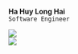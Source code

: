**Ha Huy Long Hai**<br/>
`Software Engineer`


<img src="https://github-readme-stats-dusky-six-60.vercel.app/api/top-langs/?username=wonrax&hide=jupyter%20notebook,tex,vim%20script&layout=compact&langs_count=14" /><br/>
<img src="https://hhai.dev/api/public/github-profile-views?v=1" />

